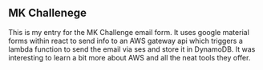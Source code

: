 

## MK Challenege

This is my entry for the MK Challenge email form. It uses google material forms within react to send info to an AWS gateway api which triggers a lambda function to send the email via ses and store it in DynamoDB. It was interesting to learn a bit more about AWS and all the neat tools they offer.
